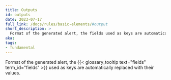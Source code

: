 ```yaml
---
title: Outputs
id: outputs
date: 2023-07-17
full_link: /docs/rules/basic-elements/#output
short_description: >
  Format of the generated alert, the fields used as keys are automatically replaced with their values
aka:
tags:
- fundamental
---
```

Format of the generated alert, the {{< glossary_tooltip text="fields" term_id="fields" >}} used as keys are automatically replaced with their values.

<!--more-->
